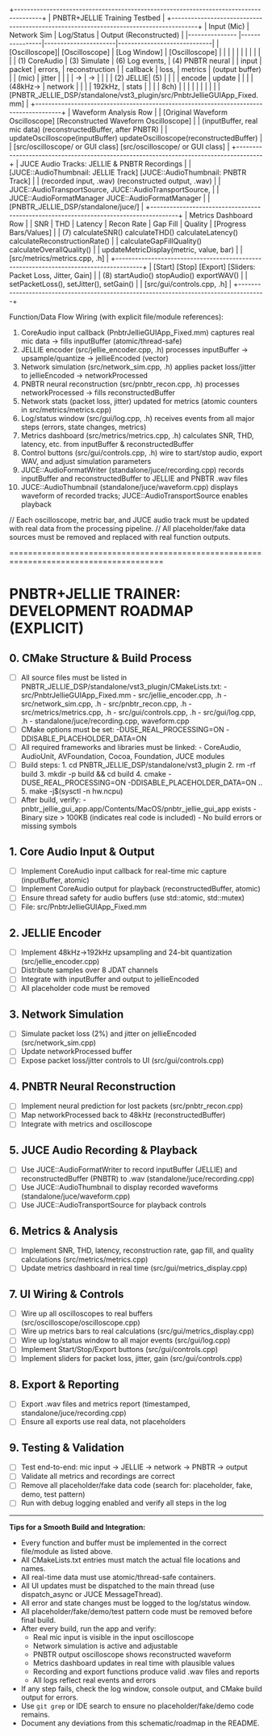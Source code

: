 +--------------------------------------------------------------------------------------+
|                                PNBTR+JELLIE Training Testbed                         |
+--------------------------------------------------------------------------------------+
|  Input (Mic)   |   Network Sim   |      Log/Status      |   Output (Reconstructed)   |
|--------------- |----------------|----------------------|-----------------------------|
|  [Oscilloscope]| [Oscilloscope] |   [Log Window]       |   [Oscilloscope]            |
|                |                |                      |                             |
|                |                |                      |                             |
|  (1) CoreAudio |  (3) Simulate  |  (6) Log events,     |  (4) PNBTR neural           |
|      input     |      packet    |      errors,         |      reconstruction         |
|      callback  |      loss,     |      metrics         |      (output buffer)        |
|      (mic)     |      jitter    |                      |                             |
|      →         |      →         |                      |                             |
|      (2) JELLIE|      (5)       |                      |                             |
|      encode    |      update    |                      |                             |
|      (48kHz→   |      network   |                      |                             |
|      192kHz,   |      stats     |                      |                             |
|      8ch)      |                |                      |                             |
|                |                |                      |                             |
|  [PNBTR_JELLIE_DSP/standalone/vst3_plugin/src/PnbtrJellieGUIApp_Fixed.mm]           |
+--------------------------------------------------------------------------------------+
|                                Waveform Analysis Row                                 |
|   [Original Waveform Oscilloscope]      [Reconstructed Waveform Oscilloscope]        |
|   (inputBuffer, real mic data)          (reconstructedBuffer, after PNBTR)           |
|   updateOscilloscope(inputBuffer)       updateOscilloscope(reconstructedBuffer)      |
|   [src/oscilloscope/ or GUI class]      [src/oscilloscope/ or GUI class]             |
+--------------------------------------------------------------------------------------+
|                        JUCE Audio Tracks: JELLIE & PNBTR Recordings                  |
|   [JUCE::AudioThumbnail: JELLIE Track]     [JUCE::AudioThumbnail: PNBTR Track]       |
|   (recorded input, .wav)                  (reconstructed output, .wav)               |
|   JUCE::AudioTransportSource,             JUCE::AudioTransportSource,                |
|   JUCE::AudioFormatManager                JUCE::AudioFormatManager                   |
|   [PNBTR_JELLIE_DSP/standalone/juce/]                                              |
+--------------------------------------------------------------------------------------+
|                                Metrics Dashboard Row                                 |
| SNR |  THD  | Latency | Recon Rate | Gap Fill | Quality |  [Progress Bars/Values]    |
| (7) calculateSNR()  calculateTHD()  calculateLatency()  calculateReconstructionRate() |
|     calculateGapFillQuality()  calculateOverallQuality()                             |
|   updateMetricDisplay(metric, value, bar)                                            |
|   [src/metrics/metrics.cpp, .h]                                                      |
+--------------------------------------------------------------------------------------+
| [Start] [Stop] [Export] [Sliders: Packet Loss, Jitter, Gain]                         |
| (8) startAudio()  stopAudio()  exportWAV()                                           |
|     setPacketLoss(), setJitter(), setGain()                                          |
|   [src/gui/controls.cpp, .h]                                                         |
+--------------------------------------------------------------------------------------+

Function/Data Flow Wiring (with explicit file/module references):

1. CoreAudio input callback (PnbtrJellieGUIApp_Fixed.mm) captures real mic data → fills inputBuffer (atomic/thread-safe)
2. JELLIE encoder (src/jellie_encoder.cpp, .h) processes inputBuffer → upsample/quantize → jellieEncoded (vector)
3. Network simulation (src/network_sim.cpp, .h) applies packet loss/jitter to jellieEncoded → networkProcessed
4. PNBTR neural reconstruction (src/pnbtr_recon.cpp, .h) processes networkProcessed → fills reconstructedBuffer
5. Network stats (packet loss, jitter) updated for metrics (atomic counters in src/metrics/metrics.cpp)
6. Log/status window (src/gui/log.cpp, .h) receives events from all major steps (errors, state changes, metrics)
7. Metrics dashboard (src/metrics/metrics.cpp, .h) calculates SNR, THD, latency, etc. from inputBuffer & reconstructedBuffer
8. Control buttons (src/gui/controls.cpp, .h) wire to start/stop audio, export WAV, and adjust simulation parameters
9. JUCE::AudioFormatWriter (standalone/juce/recording.cpp) records inputBuffer and reconstructedBuffer to JELLIE and PNBTR .wav files
10. JUCE::AudioThumbnail (standalone/juce/waveform.cpp) displays waveform of recorded tracks; JUCE::AudioTransportSource enables playback

// Each oscilloscope, metric bar, and JUCE audio track must be updated with real data from the processing pipeline.
// All placeholder/fake data sources must be removed and replaced with real function outputs.

=======================================================================================

# PNBTR+JELLIE TRAINER: DEVELOPMENT ROADMAP (EXPLICIT)

## 0. CMake Structure & Build Process
- [ ] All source files must be listed in PNBTR_JELLIE_DSP/standalone/vst3_plugin/CMakeLists.txt:
      - src/PnbtrJellieGUIApp_Fixed.mm
      - src/jellie_encoder.cpp, .h
      - src/network_sim.cpp, .h
      - src/pnbtr_recon.cpp, .h
      - src/metrics/metrics.cpp, .h
      - src/gui/controls.cpp, .h
      - src/gui/log.cpp, .h
      - standalone/juce/recording.cpp, waveform.cpp
- [ ] CMake options must be set:
      -DUSE_REAL_PROCESSING=ON -DDISABLE_PLACEHOLDER_DATA=ON
- [ ] All required frameworks and libraries must be linked:
      - CoreAudio, AudioUnit, AVFoundation, Cocoa, Foundation, JUCE modules
- [ ] Build steps:
      1. cd PNBTR_JELLIE_DSP/standalone/vst3_plugin
      2. rm -rf build
      3. mkdir -p build && cd build
      4. cmake -DUSE_REAL_PROCESSING=ON -DDISABLE_PLACEHOLDER_DATA=ON ..
      5. make -j$(sysctl -n hw.ncpu)
- [ ] After build, verify:
      - pnbtr_jellie_gui_app.app/Contents/MacOS/pnbtr_jellie_gui_app exists
      - Binary size > 100KB (indicates real code is included)
      - No build errors or missing symbols

## 1. Core Audio Input & Output
- [ ] Implement CoreAudio input callback for real-time mic capture (inputBuffer, atomic)
- [ ] Implement CoreAudio output for playback (reconstructedBuffer, atomic)
- [ ] Ensure thread safety for audio buffers (use std::atomic, std::mutex)
- [ ] File: src/PnbtrJellieGUIApp_Fixed.mm

## 2. JELLIE Encoder
- [ ] Implement 48kHz→192kHz upsampling and 24-bit quantization (src/jellie_encoder.cpp)
- [ ] Distribute samples over 8 JDAT channels
- [ ] Integrate with inputBuffer and output to jellieEncoded
- [ ] All placeholder code must be removed

## 3. Network Simulation
- [ ] Simulate packet loss (2%) and jitter on jellieEncoded (src/network_sim.cpp)
- [ ] Update networkProcessed buffer
- [ ] Expose packet loss/jitter controls to UI (src/gui/controls.cpp)

## 4. PNBTR Neural Reconstruction
- [ ] Implement neural prediction for lost packets (src/pnbtr_recon.cpp)
- [ ] Map networkProcessed back to 48kHz (reconstructedBuffer)
- [ ] Integrate with metrics and oscilloscope

## 5. JUCE Audio Recording & Playback
- [ ] Use JUCE::AudioFormatWriter to record inputBuffer (JELLIE) and reconstructedBuffer (PNBTR) to .wav (standalone/juce/recording.cpp)
- [ ] Use JUCE::AudioThumbnail to display recorded waveforms (standalone/juce/waveform.cpp)
- [ ] Use JUCE::AudioTransportSource for playback controls

## 6. Metrics & Analysis
- [ ] Implement SNR, THD, latency, reconstruction rate, gap fill, and quality calculations (src/metrics/metrics.cpp)
- [ ] Update metrics dashboard in real time (src/gui/metrics_display.cpp)

## 7. UI Wiring & Controls
- [ ] Wire up all oscilloscopes to real buffers (src/oscilloscope/oscilloscope.cpp)
- [ ] Wire up metrics bars to real calculations (src/gui/metrics_display.cpp)
- [ ] Wire up log/status window to all major events (src/gui/log.cpp)
- [ ] Implement Start/Stop/Export buttons (src/gui/controls.cpp)
- [ ] Implement sliders for packet loss, jitter, gain (src/gui/controls.cpp)

## 8. Export & Reporting
- [ ] Export .wav files and metrics report (timestamped, standalone/juce/recording.cpp)
- [ ] Ensure all exports use real data, not placeholders

## 9. Testing & Validation
- [ ] Test end-to-end: mic input → JELLIE → network → PNBTR → output
- [ ] Validate all metrics and recordings are correct
- [ ] Remove all placeholder/fake data code (search for: placeholder, fake, demo, test pattern)
- [ ] Run with debug logging enabled and verify all steps in the log

---

**Tips for a Smooth Build and Integration:**
- Every function and buffer must be implemented in the correct file/module as listed above.
- All CMakeLists.txt entries must match the actual file locations and names.
- All real-time data must use atomic/thread-safe containers.
- All UI updates must be dispatched to the main thread (use dispatch_async or JUCE MessageThread).
- All error and state changes must be logged to the log/status window.
- All placeholder/fake/demo/test pattern code must be removed before final build.
- After every build, run the app and verify:
    - Real mic input is visible in the input oscilloscope
    - Network simulation is active and adjustable
    - PNBTR output oscilloscope shows reconstructed waveform
    - Metrics dashboard updates in real time with plausible values
    - Recording and export functions produce valid .wav files and reports
    - All logs reflect real events and errors
- If any step fails, check the log window, console output, and CMake build output for errors.
- Use `git grep` or IDE search to ensure no placeholder/fake/demo code remains.
- Document any deviations from this schematic/roadmap in the README.